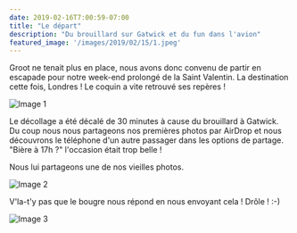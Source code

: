 ```yaml
---
date: 2019-02-16T7:00:59-07:00
title: "Le départ"
description: "Du brouillard sur Gatwick et du fun dans l'avion"
featured_image: '/images/2019/02/15/1.jpeg'
---
```


Groot ne tenait plus en place, nous avons donc convenu de partir en escapade pour notre week-end prolongé de la Saint Valentin. La destination cette fois, Londres ! Le coquin a vite retrouvé ses repères !

![Image 1](/images/2019/02/15/1.jpeg)

Le décollage a été décalé de 30 minutes à cause du brouillard à Gatwick. Du coup nous nous partageons nos premières photos par AirDrop et nous découvrons le téléphone d'un autre passager dans les options de partage. "Bière à 17h ?" l'occasion était trop belle !

Nous lui partageons une de nos vieilles photos. 

![Image 2](/images/2019/02/15/2.jpeg)

V'la-t'y pas que le bougre nous répond en nous envoyant cela ! Drôle ! :-)

![Image 3](/images/2019/02/15/3.jpeg)